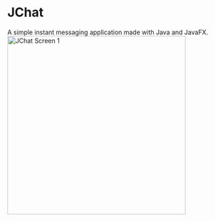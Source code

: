 # JChat
A simple instant messaging application made with Java and JavaFX.
<img src="docs/screenshots/JChat login" alt="JChat Screen 1" width="400px"/>
